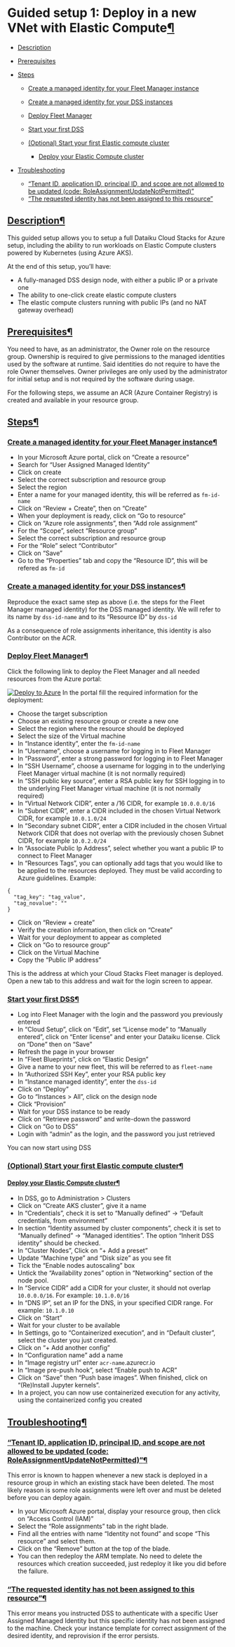 Guided setup 1: Deploy in a new VNet with Elastic Compute[¶](#guided-setup-1-deploy-in-a-new-vnet-with-elastic-compute "Permalink to this heading")
===================================================================================================================================================





* [Description](#description)
* [Prerequisites](#prerequisites)
* [Steps](#steps)


	+ [Create a managed identity for your Fleet Manager instance](#create-a-managed-identity-for-your-fleet-manager-instance)
	+ [Create a managed identity for your DSS instances](#create-a-managed-identity-for-your-dss-instances)
	+ [Deploy Fleet Manager](#deploy-fleet-manager)
	+ [Start your first DSS](#start-your-first-dss)
	+ [(Optional) Start your first Elastic compute cluster](#optional-start-your-first-elastic-compute-cluster)
	
	
		- [Deploy your Elastic Compute cluster](#deploy-your-elastic-compute-cluster)
* [Troubleshooting](#troubleshooting)


	+ [“Tenant ID, application ID, principal ID, and scope are not allowed to be updated (code: RoleAssignmentUpdateNotPermitted)”](#tenant-id-application-id-principal-id-and-scope-are-not-allowed-to-be-updated-code-roleassignmentupdatenotpermitted)
	+ [“The requested identity has not been assigned to this resource”](#the-requested-identity-has-not-been-assigned-to-this-resource)




[Description](#id1)[¶](#description "Permalink to this heading")
----------------------------------------------------------------


This guided setup allows you to setup a full Dataiku Cloud Stacks for Azure setup, including the ability to run workloads on Elastic Compute clusters powered by Kubernetes (using Azure AKS).


At the end of this setup, you’ll have:


* A fully\-managed DSS design node, with either a public IP or a private one
* The ability to one\-click create elastic compute clusters
* The elastic compute clusters running with public IPs (and no NAT gateway overhead)




[Prerequisites](#id2)[¶](#prerequisites "Permalink to this heading")
--------------------------------------------------------------------


You need to have, as an administrator, the Owner role on the resource group. Ownership is required to give permissions to the managed identities used
by the software at runtime. Said identities do not require to have the role Owner themselves. Owner privileges are only used by the administrator
for initial setup and is not required by the software during usage.


For the following steps, we assume an ACR (Azure Container Registry) is created and available in your resource group.




[Steps](#id3)[¶](#steps "Permalink to this heading")
----------------------------------------------------



### [Create a managed identity for your Fleet Manager instance](#id4)[¶](#create-a-managed-identity-for-your-fleet-manager-instance "Permalink to this heading")


* In your Microsoft Azure portal, click on “Create a resource”
* Search for “User Assigned Managed Identity”
* Click on create
* Select the correct subscription and resource group
* Select the region
* Enter a name for your managed identity, this will be referred as `fm-id-name`
* Click on “Review \+ Create”, then on “Create”
* When your deployment is ready, click on “Go to resource”
* Click on “Azure role assignments”, then “Add role assignment”
* For the “Scope”, select “Resource group”
* Select the correct subscription and resource group
* For the “Role” select “Contributor”
* Click on “Save”
* Go to the “Properties” tab and copy the “Resource ID”, this will be refered as `fm-id`




### [Create a managed identity for your DSS instances](#id5)[¶](#create-a-managed-identity-for-your-dss-instances "Permalink to this heading")


Reproduce the exact same step as above (i.e. the steps for the Fleet Manager managed identity) for the DSS managed identity.
We will refer to its name by `dss-id-name` and to its “Resource ID” by `dss-id`


As a consequence of role assignments inheritance, this identity is also Contributor on the ACR.




### [Deploy Fleet Manager](#id6)[¶](#deploy-fleet-manager "Permalink to this heading")


Click the following link to deploy the Fleet Manager and all needed resources from the Azure portal:


[![Deploy to Azure](../../_images/azure-deploy.png)](https://portal.azure.com/#create/Microsoft.Template/uri/https%3A%2F%2Fdkutemplates.blob.core.windows.net%2Ffleet-manager-templates%2F13.1.0%2Ffleet-manager-network.json)
In the portal fill the required information for the deployment:


* Choose the target subscription
* Choose an existing resource group or create a new one
* Select the region where the resource should be deployed
* Select the size of the Virtual machine
* In “Instance identity”, enter the `fm-id-name`
* In “Username”, choose a username for logging in to Fleet Manager
* In “Password”, enter a strong password for logging in to Fleet Manager
* In “SSH Username”, choose a username for logging in to the underlying Fleet Manager virtual machine (it is not normally required)
* In “SSH public key source”, enter a RSA public key for SSH logging in to the underlying Fleet Manager virtual machine (it is not normally required)
* In “Virtual Network CIDR”, enter a /16 CIDR, for example `10.0.0.0/16`
* In “Subnet CIDR”, enter a CIDR included in the chosen Virtual Network CIDR, for example `10.0.1.0/24`
* In “Secondary subnet CIDR”, enter a CIDR included in the chosen Virtual Network CIDR that does not overlap with the previously chosen Subnet CIDR, for example `10.0.2.0/24`
* In “Associate Public Ip Address”, select whether you want a public IP to connect to Fleet Manager
* In “Resources Tags”, you can optionally add tags that you would like to be applied to the resources deployed. They must be valid according to Azure guidelines. Example:



```
{
  "tag_key": "tag_value",
  "tag_novalue": ""
}

```


* Click on “Review \+ create”
* Verify the creation information, then click on “Create”
* Wait for your deployment to appear as completed
* Click on “Go to resource group”
* Click on the Virtual Machine
* Copy the “Public IP address”


This is the address at which your Cloud Stacks Fleet manager is deployed. Open a new tab to this address and wait for the login screen to appear.




### [Start your first DSS](#id7)[¶](#start-your-first-dss "Permalink to this heading")


* Log into Fleet Manager with the login and the password you previously entered
* In “Cloud Setup”, click on “Edit”, set “License mode” to “Manually entered”, click on “Enter license” and enter your Dataiku license. Click on “Done” then on “Save”
* Refresh the page in your browser
* In “Fleet Blueprints”, click on “Elastic Design”
* Give a name to your new fleet, this will be referred to as `fleet-name`
* In “Authorized SSH Key”, enter your RSA public key
* In “Instance managed identity”, enter the `dss-id`
* Click on “Deploy”
* Go to “Instances \> All”, click on the design node
* Click “Provision”
* Wait for your DSS instance to be ready
* Click on “Retrieve password” and write\-down the password
* Click on “Go to DSS”
* Login with “admin” as the login, and the password you just retrieved


You can now start using DSS




### [(Optional) Start your first Elastic compute cluster](#id8)[¶](#optional-start-your-first-elastic-compute-cluster "Permalink to this heading")



#### [Deploy your Elastic Compute cluster](#id9)[¶](#deploy-your-elastic-compute-cluster "Permalink to this heading")


* In DSS, go to Administration \> Clusters
* Click on “Create AKS cluster”, give it a name
* In “Credentials”, check it is set to “Manually defined” \-\> “Default credentials, from environment”
* In section “Identity assumed by cluster components”, check it is set to “Manually defined” \-\> “Managed identities”. The option “Inherit DSS identity” should
be checked.
* In “Cluster Nodes”, Click on “\+ Add a preset”
* Update “Machine type” and “Disk size” as you see fit
* Tick the “Enable nodes autoscaling” box
* Untick the “Availability zones” option in “Networking” section of the node pool.
* In “Service CIDR” add a CIDR for your cluster, it should not overlap `10.0.0.0/16`. For example: `10.1.0.0/16`
* In “DNS IP”, set an IP for the DNS, in your specified CIDR range. For example: `10.1.0.10`
* Click on “Start”
* Wait for your cluster to be available
* In Settings, go to “Containerized execution”, and in “Default cluster”, select the cluster you just created.
* Click on “\+ Add another config”
* In “Configuration name” add a name
* In “Image registry url” enter `acr-name`.azurecr.io
* In “Image pre\-push hook”, select “Enable push to ACR”
* Click on “Save” then “Push base images”. When finished, click on “(Re)Install Jupyter kernels”.
* In a project, you can now use containerized execution for any activity, using the containerized config you created






[Troubleshooting](#id10)[¶](#troubleshooting "Permalink to this heading")
-------------------------------------------------------------------------



### [“Tenant ID, application ID, principal ID, and scope are not allowed to be updated (code: RoleAssignmentUpdateNotPermitted)”](#id11)[¶](#tenant-id-application-id-principal-id-and-scope-are-not-allowed-to-be-updated-code-roleassignmentupdatenotpermitted "Permalink to this heading")


This error is known to happen whenever a new stack is deployed in a resource group in which an existing stack have been deleted.
The most likely reason is some role assignments were left over and must be deleted before you can deploy again.


* In your Microsoft Azure portal, display your resource group, then click on “Access Control (IAM)”
* Select the “Role assignments” tab in the right blade.
* Find all the entries with name “Identity not found” and scope “This resource” and select them.
* Click on the “Remove” button at the top of the blade.
* You can then redeploy the ARM template. No need to delete the resources which creation succeeded, just redeploy it like you did before the failure.




### [“The requested identity has not been assigned to this resource”](#id12)[¶](#the-requested-identity-has-not-been-assigned-to-this-resource "Permalink to this heading")


This error means you instructed DSS to authenticate with a specific User Assigned Managed Identity but this specific identity
has not been assigned to the machine. Check your instance template for correct assignment of the desired identity, and reprovision
if the error persists.